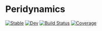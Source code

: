 # Peridynamics

[![Stable](https://img.shields.io/badge/docs-stable-blue.svg)](https://kfrb.github.io/Peridynamics.jl/stable/)
[![Dev](https://img.shields.io/badge/docs-dev-blue.svg)](https://kfrb.github.io/Peridynamics.jl/dev/)
[![Build Status](https://github.com/kfrb/Peridynamics.jl/actions/workflows/CI.yml/badge.svg?branch=main)](https://github.com/kfrb/Peridynamics.jl/actions/workflows/CI.yml?query=branch%3Amain)
[![Coverage](https://codecov.io/gh/kfrb/Peridynamics.jl/branch/main/graph/badge.svg)](https://codecov.io/gh/kfrb/Peridynamics.jl)
